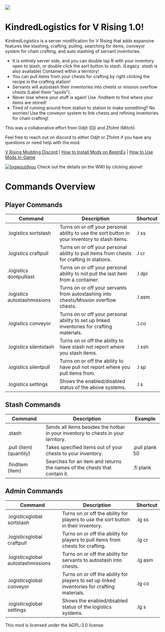 ![](logo.png)
# KindredLogistics for V Rising 1.0!
KindredLogistics is a server modification for V Rising that adds expansive features like stashing, crafting, pulling, searching for items, conveyor system for chain crafting, and auto stashing of servant inventories.

- It is entirely server side, and you can double tap R with your inventory open to stash, or double click the sort button to stash. (Legacy .stash is also available) Contained within a territory!
- You can pull items from your chests for crafting by right clicking the recipe in the crafting station!
- Servants will autostash their inventories into chests or mission overflow chests (Label them "spoils").
- Never lose where your stuff is again! Use .finditem to find where your items are stored!
- Tired of running around from station to station to make something? No worries! Use the conveyor system to link chests and refining inventories for chain crafting!

This was a collaborative effort from Odjit (Dj) and Zfolmt (Mitch). 

Feel free to reach out on discord to either Odjit or Zfolmt if you have any questions or need help with the mod.

[V Rising Modding Discord](https://vrisingmods.com/discord) | [How to Install Mods on BepInEx](https://wiki.vrisingmods.com/user/Mod_Install.html) | [How to Use Mods In-Game](https://wiki.vrisingmods.com/user/Using_Server_Mods.html)


[![logwouldyou](https://github.com/user-attachments/assets/4412fd55-cf6d-488b-9e40-77fba9f83afa)](https://github.com/Odjit/KindredLogistics/wiki)
Check out the details on the WIKI by clicking above!

# Commands Overview

## Player Commands

| Command                          | Description                                                                                   | Shortcut     |
|----------------------------------|-----------------------------------------------------------------------------------------------|--------------|
| .logistics sortstash             | Turns on or off your personal ability to use the sort button in your inventory to stash items. | .l ss        |
| .logistics craftpull             | Turns on or off your personal ability to pull items from chests for crafting in stations.      | .l cr        |
| .logistics dontpulllast          | Turns on or off your personal ability to not pull the last item from a container.              | .l dpl       |
| .logistics autostashmissions     | Turns on or off your servants from autostashing into chests/Mission overflow chests.         | .l asm       |
| .logistics conveyor               | Turns on or off your personal ability to set up linked inventories for crafting materials.    | .l co        |
| .logistics silentstash            | Turns on or off the ability to have stash not report where you stash items.                   | .l ssh       |
| .logistics silentpull             | Turns on or off the ability to have pull not report where you pull items from.                | .l sp        |
| .logistics settings               | Shows the enabled/disabled status of the above systems.                                       | .l s         |

## Stash Commands

| Command                          | Description                                                                                   | Example                |
|----------------------------------|-----------------------------------------------------------------------------------------------|------------------------|
| .stash                           | Sends all items besides the hotbar in your inventory to chests in your territory.           |                        |
| .pull (item) (quantity)         | Takes specified items out of your chests to your inventory.                                  | .pull plank 50         |
| .finditem (item)                | Searches for an item and returns the names of the chests that contain it.                   | .fi plank            |

## Admin Commands

| Command                          | Description                                                                                   | Shortcut     |
|----------------------------------|-----------------------------------------------------------------------------------------------|--------------|
| .logisticsglobal sortstash       | Turns on or off the ability for players to use the sort button in their inventory.           | .lg ss       |
| .logisticsglobal craftpull       | Turns on or off the ability for players to pull items from chests for crafting.              | .lg cr       |
| .logisticsglobal autostashmissions | Turns on or off the ability for servants to autostash into chests.                         | .lg asm      |
| .logisticsglobal conveyor         | Turns on or off the ability for players to set up linked inventories for crafting materials. | .lg co       |
| .logisticsglobal settings         | Shows the enabled/disabled status of the logistics systems.                                  | .lg s        |




 

This mod is licensed under the AGPL-3.0 license.
